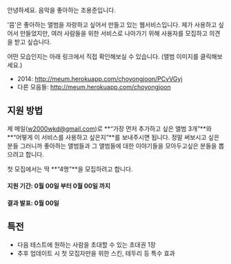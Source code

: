 안녕하세요. 음악을 좋아하는 조용준입니다.

'믐'은 좋아하는 앨범을 자랑하고 싶어서 만들고 있는 웹서비스입니다.
제가 사용하고 싶어서 만들었지만, 여러 사람들을 위한 서비스로 나아가기 위해 사용자를 모집하고 의견을 받고 싶습니다.

어떤 모습인지는 아래 링크에서 직접 확인해보실 수 있습니다.
(앨범 이미지를 클릭해보세요.)
- 2014:  http://meum.herokuapp.com/choyongjoon/PCvVGyj
- 다른 모음들: http://meum.herokuapp.com/choyongjoon

## 지원 방법
제 메일(w2000wkd@gmail.com)로 **“가장 먼저 추가하고 싶은 앨범 3개”**와 **“어떻게 이 서비스를 사용하고 싶은지”**를 보내주시면 됩니다. 정말 써보시고 싶은 분들 그러니까 좋아하는 앨범들과 그 앨범들에 대한 이야기들을 모아두고싶은 분들을 뽑으려고 합니다.

첫 모집에서는 딱 **“4명”**을 모집하려고 합니다. 

#### 지원 기간: 0월 00일 부터 0월 00일 까지
#### 결과 발표: 0월 00일

## 특전
- 다음 테스트에 원하는 사람을 초대할 수 있는 초대권 1장
- 추후 업데이트 시 첫 모집자만을 위한 스킨, 테두리 등 특수 효과

